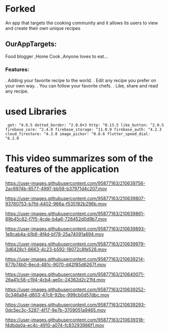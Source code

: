 # Forked
An app that targets the cooking community and it allows its users to view and create their own unique recipes
## OurAppTargets:
Food blogger ,Home Cook ,Anyone loves to eat...


### Features:
. Adding your favorite recipe to the world.
. Edit any recipe you prefer on your own way.
. You can follow your favorite chefs.
. Like, share and read any recipe.
# used Libraries
 ` get: ^4.6.5
  dotted_border: ^2.0.0+3
  http: ^0.13.5
  like_button: ^2.0.5
  firebase_core: ^2.4.0
  firebase_storage: ^11.0.9
  firebase_auth: ^4.2.3
  cloud_firestore: ^4.3.0
  image_picker: ^0.8.6
  flutter_speed_dial: ^6.2.0`

# This video summarizes som of the features of the application
   
    

https://user-images.githubusercontent.com/95877163/210639756-2ac6974b-8577-4997-bb59-b37971d4c207.mov



https://user-images.githubusercontent.com/95877163/210639807-93780753-b7fd-4402-966a-f535192b296b.mov



https://user-images.githubusercontent.com/95877163/210639861-89b45c82-f7f5-4cde-b4a6-726452d0d9b7.mov



https://user-images.githubusercontent.com/95877163/210639893-1e9cab4a-b1b6-4f4d-bf78-25a74091a694.mov



https://user-images.githubusercontent.com/95877163/210639979-3d6428c1-8663-4c23-b592-18072c8fe528.mov



https://user-images.githubusercontent.com/95877163/210639214-677b74b0-8ecd-481c-9070-d42f85d6267f.mov





https://user-images.githubusercontent.com/95877163/210640071-26a41c58-c194-4cb4-ae0c-24362d2c21fd.mov


    

https://user-images.githubusercontent.com/95877163/210639252-0c346a94-d803-47c8-92bc-999cb0d57dbc.mov


   

https://user-images.githubusercontent.com/95877163/210639293-0dc5ec3c-5287-4f17-9e7b-3709051a9465.mov






https://user-images.githubusercontent.com/95877163/210639318-f4dbda0a-ec4c-4910-a074-fc83293986f1.mov





 
